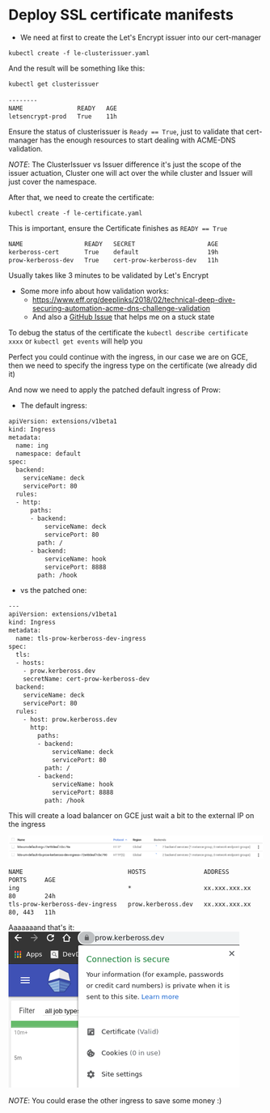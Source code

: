 # Deploy SSL certificate manifests

- We need at first to create the Let's Encrypt issuer into our cert-manager
```
kubectl create -f le-clusterissuer.yaml
```

And the result will be something like this:
```
kubectl get clusterissuer

--------
NAME               READY   AGE
letsencrypt-prod   True    11h
```

Ensure the status of clusterissuer is `Ready == True`, just to validate that cert-manager has the enough resources to start dealing with ACME-DNS validation.

*NOTE*: The ClusterIssuer vs Issuer difference it's just the scope of the issuer actuation, Cluster one will act over the while cluster and Issuer will just cover the namespace.

After that, we need to create the certificate:
```
kubectl create -f le-certificate.yaml
```

This is important, ensure the Certificate finishes as `READY == True`
```
NAME                 READY   SECRET                    AGE
kerbeross-cert       True    default                   19h
prow-kerbeross-dev   True    cert-prow-kerbeross-dev   11h
```

Usually takes like 3 minutes to be validated by Let's Encrypt

- Some more info about how validation works:
    - https://www.eff.org/deeplinks/2018/02/technical-deep-dive-securing-automation-acme-dns-challenge-validation
    - And also a [GitHub Issue](https://github.com/jetstack/cert-manager/issues/2209) that helps me on a stuck state

To debug the status of the certificate the `kubectl describe certificate xxxx` or `kubectl get events` will help you

Perfect you could continue with the ingress, in our case we are on GCE, then we need to specify the ingress type on the certificate (we already did it)

And now we need to apply the patched default ingress of Prow:

- The default ingress:
```
apiVersion: extensions/v1beta1
kind: Ingress
metadata:
  name: ing
  namespace: default
spec:
  backend:
    serviceName: deck
    servicePort: 80
  rules:
  - http:
      paths:
      - backend:
          serviceName: deck
          servicePort: 80
        path: /
      - backend:
          serviceName: hook
          servicePort: 8888
        path: /hook
```

- vs the patched one:
```
---
apiVersion: extensions/v1beta1
kind: Ingress
metadata:
  name: tls-prow-kerbeross-dev-ingress
spec:
  tls:
  - hosts:
    - prow.kerbeross.dev
    secretName: cert-prow-kerbeross-dev
  backend:
    serviceName: deck
    servicePort: 80
  rules:
    - host: prow.kerbeross.dev
      http:
        paths:
        - backend:
            serviceName: deck
            servicePort: 80
          path: /
        - backend:
            serviceName: hook
            servicePort: 8888
          path: /hook

```

This will create a load balancer on GCE just wait a bit to the external IP on the ingress

![img](../../../doc/img/lb-ingress.png)

```
NAME                             HOSTS                ADDRESS          PORTS     AGE
ing                              *                    xx.xxx.xxx.xx    80        24h
tls-prow-kerbeross-dev-ingress   prow.kerbeross.dev   xx.xxx.xxx.xx    80, 443   11h
```

Aaaaaaand that's it:
![img](../../../doc/img/prow-cert-works.png)

*NOTE*: You could erase the other ingress to save some money :)

